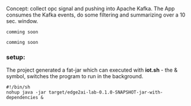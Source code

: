 
Concept:
collect opc signal and pushing into Apache Kafka. The App consumes the Kafka events, do some filtering and summarizing over a  10 sec. window.

```
comming soon
```

```
comming soon
```

### setup:

The project generated a fat-jar which can executed with **iot.sh** - the & symbol, switches the program to run in the background. 
                                                       
```
#!/bin/sh
nohup java -jar target/edge2ai-lab-0.1.0-SNAPSHOT-jar-with-dependencies &
```